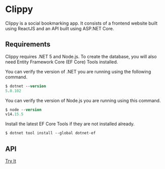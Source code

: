 # Clippy

Clippy is a social bookmarking app. It consists of a frontend website built using ReactJS and an API built using ASP.NET Core.

## Requirements

Clippy requires .NET 5 and Node.js. To create the database, you will also need Entity Framework Core (EF Core) Tools installed.

You can verify the version of .NET you are running using the following command.

```ps
$ dotnet --version
5.0.102
```

You can verify the version of Node.js you are running using this command.

```ps
$ node --version
v14.15.5
```

Install the latest EF Core Tools if they are not installed already.

```ps
$ dotnet tool install --global dotnet-ef
```

## API
[Try It](https://api.clippy.fun/swagger/index.html)
